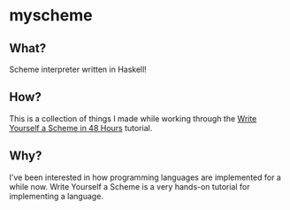 myscheme
========

What?
-----

Scheme interpreter written in Haskell!


How?
----

This is a collection of things I made while working through the [Write Yourself a Scheme in 48 Hours](http://en.wikibooks.org/wiki/Write_Yourself_a_Scheme_in_48_Hours) tutorial.

Why?
----

I've been interested in how programming languages are implemented for a while now. Write Yourself a Scheme is a very hands-on tutorial for implementing a language.
